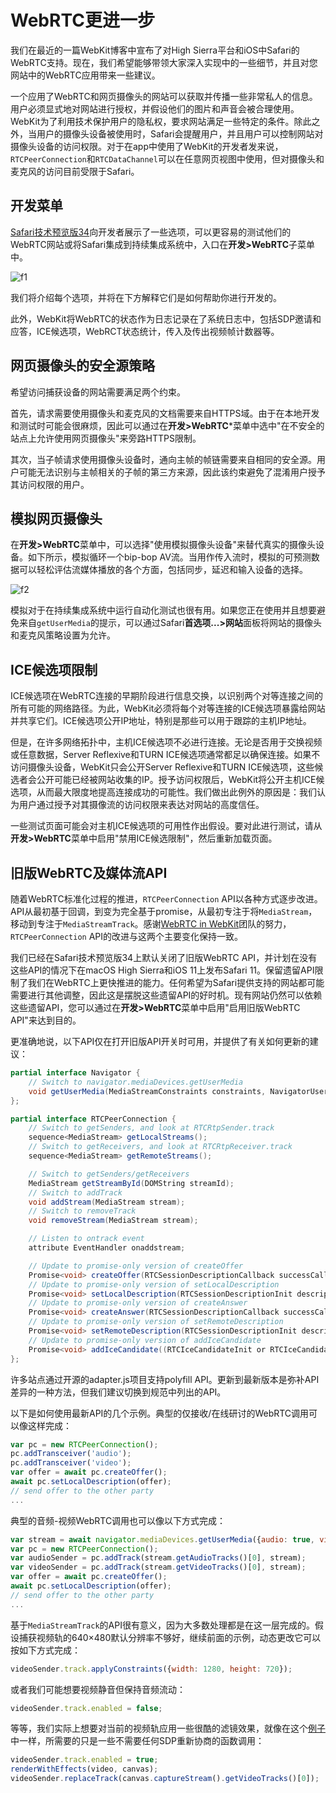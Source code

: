 # WebRTC更进一步

我们在最近的一篇WebKit博客中宣布了对High Sierra平台和iOS中Safari的WebRTC支持。现在，我们希望能够带领大家深入实现中的一些细节，并且对您网站中的WebRTC应用带来一些建议。

一个应用了WebRTC和网页摄像头的网站可以获取并传播一些非常私人的信息。用户必须显式地对网站进行授权，并假设他们的图片和声音会被合理使用。WebKit为了利用技术保护用户的隐私权，要求网站满足一些特定的条件。除此之外，当用户的摄像头设备被使用时，Safari会提醒用户，并且用户可以控制网站对摄像头设备的访问权限。对于在app中使用了WebKit的开发者发来说，`RTCPeerConnection`和`RTCDataChannel`可以在任意网页视图中使用，但对摄像头和麦克风的访问目前受限于Safari。

## 开发菜单

[Safari技术预览版34](https://webkit.org/blog/7760/release-notes-for-safari-technology-preview-34/)向开发者展示了一些选项，可以更容易的测试他们的WebRTC网站或将Safari集成到持续集成系统中，入口在**开发>WebRTC**子菜单中。

![f1](https://webkit.org/wp-content/uploads/webrtc-menu.png)

我们将介绍每个选项，并将在下方解释它们是如何帮助你进行开发的。

此外，WebKit将WebRTC的状态作为日志记录在了系统日志中，包括SDP邀请和应答，ICE候选项，WebRCT状态统计，传入及传出视频帧计数器等。

## 网页摄像头的安全源策略

希望访问捕获设备的网站需要满足两个约束。

首先，请求需要使用摄像头和麦克风的文档需要来自HTTPS域。由于在本地开发和测试时可能会很麻烦，因此可以通过在**开发>WebRTC***菜单中选中"在不安全的站点上允许使用网页摄像头"来旁路HTTPS限制。

其次，当子帧请求使用摄像头设备时，通向主帧的帧链需要来自相同的安全源。用户可能无法识别与主帧相关的子帧的第三方来源，因此该约束避免了混淆用户授予其访问权限的用户。

## 模拟网页摄像头

在**开发>WebRTC**菜单中，可以选择"使用模拟摄像头设备"来替代真实的摄像头设备。如下所示，模拟循环一个bip-bop AV流。当用作传入流时，模拟的可预测数据可以轻松评估流媒体播放的各个方面，包括同步，延迟和输入设备的选择。

![f2](https://webkit.org/wp-content/uploads/bip-bop.png)

模拟对于在持续集成系统中运行自动化测试也很有用。如果您正在使用并且想要避免来自`getUserMedia`的提示，可以通过Safari**首选项...>网站**面板将网站的摄像头和麦克风策略设置为允许。

## ICE候选项限制

ICE候选项在WebRTC连接的早期阶段进行信息交换，以识别两个对等连接之间的所有可能的网络路径。为此，WebKit必须将每个对等连接的ICE候选项暴露给网站并共享它们。ICE候选项公开IP地址，特别是那些可以用于跟踪的主机IP地址。

但是，在许多网络拓扑中，主机ICE候选项不必进行连接。无论是否用于交换视频或任意数据，Server Reflexive和TURN ICE候选项通常都足以确保连接。如果不访问摄像头设备，WebKit只会公开Server Reflexive和TURN ICE候选项，这些候选者会公开可能已经被网站收集的IP。授予访问权限后，WebKit将公开主机ICE候选项，从而最大限度地提高连接成功的可能性。我们做出此例外的原因是：我们认为用户通过授予对其摄像流的访问权限来表达对网站的高度信任。

一些测试页面可能会对主机ICE候选项的可用性作出假设。要对此进行测试，请从**开发>WebRTC**菜单中启用"禁用ICE候选限制"，然后重新加载页面。

## 旧版WebRTC及媒体流API

随着WebRTC标准化过程的推进，`RTCPeerConnection` API以各种方式逐步改进。API从最初基于回调，到变为完全基于promise，从最初专注于将`MediaStream`，移动到专注于`MediaStreamTrack`。感谢[WebRTC in WebKit](http://www.webrtcinwebkit.org/blog/2016/11/9/openwebrtc-in-webkit-upstream-complete)团队的努力，`RTCPeerConnection` API的改进与这两个主要变化保持一致。

我们已经在Safari技术预览版34上默认关闭了旧版WebRTC API，并计划在没有这些API的情况下在macOS High Sierra和iOS 11上发布Safari 11。保留遗留API限制了我们在WebRTC上更快推进的能力。任何希望为Safari提供支持的网站都可能需要进行其他调整，因此这是摆脱这些遗留API的好时机。现有网站仍然可以依赖这些遗留API，您可以通过在**开发>WebRTC**菜单中启用"启用旧版WebRTC API"来达到目的。

更准确地说，以下API仅在打开旧版API开关时可用，并提供了有关如何更新的建议：

```cs
partial interface Navigator {
    // Switch to navigator.mediaDevices.getUserMedia
    void getUserMedia(MediaStreamConstraints constraints, NavigatorUserMediaSuccessCallback successCallback, NavigatorUserMediaErrorCallback errorCallback);
};

partial interface RTCPeerConnection {
    // Switch to getSenders, and look at RTCRtpSender.track
    sequence<MediaStream> getLocalStreams();
    // Switch to getReceivers, and look at RTCRtpReceiver.track
    sequence<MediaStream> getRemoteStreams();

    // Switch to getSenders/getReceivers
    MediaStream getStreamById(DOMString streamId);
    // Switch to addTrack
    void addStream(MediaStream stream);
    // Switch to removeTrack
    void removeStream(MediaStream stream);

    // Listen to ontrack event
    attribute EventHandler onaddstream;

    // Update to promise-only version of createOffer
    Promise<void> createOffer(RTCSessionDescriptionCallback successCallback, RTCPeerConnectionErrorCallback failureCallback, optional RTCOfferOptions options);
    // Update to promise-only version of setLocalDescription
    Promise<void> setLocalDescription(RTCSessionDescriptionInit description, VoidFunction successCallback, RTCPeerConnectionErrorCallback failureCallback);
    // Update to promise-only version of createAnswer
    Promise<void> createAnswer(RTCSessionDescriptionCallback successCallback, RTCPeerConnectionErrorCallback failureCallback);
    // Update to promise-only version of setRemoteDescription
    Promise<void> setRemoteDescription(RTCSessionDescriptionInit description, VoidFunction successCallback, RTCPeerConnectionErrorCallback failureCallback);
    // Update to promise-only version of addIceCandidate
    Promise<void> addIceCandidate((RTCIceCandidateInit or RTCIceCandidate) candidate, VoidFunction successCallback, RTCPeerConnectionErrorCallback failureCallback);
};
```

许多站点通过开源的adapter.js项目支持polyfill API。更新到最新版本是弥补API差异的一种方法，但我们建议切换到规范中列出的API。

以下是如何使用最新API的几个示例。典型的仅接收/在线研讨的WebRTC调用可以像这样完成：

```js
var pc = new RTCPeerConnection();
pc.addTransceiver('audio');
pc.addTransceiver('video');
var offer = await pc.createOffer();
await pc.setLocalDescription(offer);
// send offer to the other party
...
```

典型的音频-视频WebRTC调用也可以像以下方式完成：

```js
var stream = await navigator.mediaDevices.getUserMedia({audio: true, video: true});
var pc = new RTCPeerConnection();
var audioSender = pc.addTrack(stream.getAudioTracks()[0], stream);
var videoSender = pc.addTrack(stream.getVideoTracks()[0], stream);
var offer = await pc.createOffer();
await pc.setLocalDescription(offer);
// send offer to the other party
...
```

基于`MediaStreamTrack`的API很有意义，因为大多数处理都是在这一层完成的。假设捕获视频轨的640×480默认分辨率不够好，继续前面的示例，动态更改它可以按如下方式完成：

```js
videoSender.track.applyConstraints({width: 1280, height: 720});
```

或者我们可能想要视频静音但保持音频流动：

```js
videoSender.track.enabled = false;
```

等等，我们实际上想要对当前的视频轨应用一些很酷的滤镜效果，就像在这个[例子](https://webkit.org/blog-files/webrtc/pc-with-effects/index.html)中一样，所需要的只是一些不需要任何SDP重新协商的函数调用：

```js
videoSender.track.enabled = true;
renderWithEffects(video, canvas);
videoSender.replaceTrack(canvas.captureStream().getVideoTracks()[0]);
```